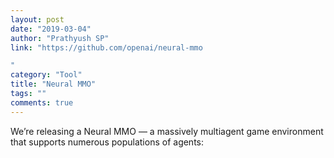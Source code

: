 ```yaml
---
layout: post
date: "2019-03-04"
author: "Prathyush SP"
link: "https://github.com/openai/neural-mmo

"
category: "Tool"
title: "Neural MMO"
tags: ""
comments: true
---
```

We’re releasing a Neural MMO — a massively multiagent game environment that supports numerous populations of agents: